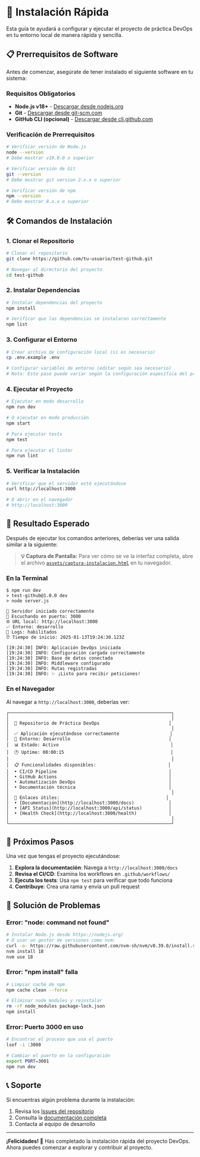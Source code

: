 # 🚀 Instalación Rápida

Esta guía te ayudará a configurar y ejecutar el proyecto de práctica DevOps
en tu entorno local de manera rápida y sencilla.

## 📋 Prerrequisitos de Software

Antes de comenzar, asegúrate de tener instalado el siguiente software en tu
sistema:

### Requisitos Obligatorios

- **Node.js v18+** - [Descargar desde nodejs.org](https://nodejs.org/)
- **Git** - [Descargar desde git-scm.com](https://git-scm.com/)
- **GitHub CLI (opcional)** - [Descargar desde cli.github.com](https://cli.github.com/)

### Verificación de Prerrequisitos

```bash
# Verificar versión de Node.js
node --version
# Debe mostrar v18.0.0 o superior

# Verificar versión de Git
git --version
# Debe mostrar git version 2.x.x o superior

# Verificar versión de npm
npm --version
# Debe mostrar 8.x.x o superior
```

## 🛠️ Comandos de Instalación

### 1. Clonar el Repositorio

```bash
# Clonar el repositorio
git clone https://github.com/tu-usuario/test-github.git

# Navegar al directorio del proyecto
cd test-github
```

### 2. Instalar Dependencias

```bash
# Instalar dependencias del proyecto
npm install

# Verificar que las dependencias se instalaron correctamente
npm list
```

### 3. Configurar el Entorno

```bash
# Crear archivo de configuración local (si es necesario)
cp .env.example .env

# Configurar variables de entorno (editar según sea necesario)
# Nota: Este paso puede variar según la configuración específica del proyecto
```

### 4. Ejecutar el Proyecto

```bash
# Ejecutar en modo desarrollo
npm run dev

# O ejecutar en modo producción
npm start

# Para ejecutar tests
npm test

# Para ejecutar el linter
npm run lint
```

### 5. Verificar la Instalación

```bash
# Verificar que el servidor esté ejecutándose
curl http://localhost:3000

# O abrir en el navegador
# http://localhost:3000
```

## 📸 Resultado Esperado

Después de ejecutar los comandos anteriores, deberías ver una salida similar
a la siguiente:

> **💡 Captura de Pantalla:** Para ver cómo se ve la interfaz completa,
> abre el archivo [`assets/captura-instalacion.html`](assets/captura-instalacion.html)
> en tu navegador.

### En la Terminal

```text
$ npm run dev
> test-github@1.0.0 dev
> node server.js

🚀 Servidor iniciado correctamente
📡 Escuchando en puerto: 3000
🌐 URL local: http://localhost:3000
✅ Entorno: desarrollo
📝 Logs: habilitados
⏰ Tiempo de inicio: 2025-01-13T19:24:30.123Z

[19:24:30] INFO: Aplicación DevOps iniciada
[19:24:30] INFO: Configuración cargada correctamente
[19:24:30] INFO: Base de datos conectada
[19:24:30] INFO: Middleware configurado
[19:24:30] INFO: Rutas registradas
[19:24:30] INFO: ✨ ¡Listo para recibir peticiones!
```

### En el Navegador

Al navegar a `http://localhost:3000`, deberías ver:

```text
┌─────────────────────────────────────────────────────────────┐
│                                                             │
│  🎯 Repositorio de Práctica DevOps                          │
│                                                             │
│  ✅ Aplicación ejecutándose correctamente                   │
│  🔧 Entorno: Desarrollo                                     │
│  📊 Estado: Activo                                          │
│  🕐 Uptime: 00:00:15                                        │
│                                                             │
│  📋 Funcionalidades disponibles:                           │
│  • CI/CD Pipeline                                          │
│  • GitHub Actions                                          │
│  • Automatización DevOps                                   │
│  • Documentación técnica                                   │
│                                                             │
│  🔗 Enlaces útiles:                                        │
│  • [Documentación](http://localhost:3000/docs)             │
│  • [API Status](http://localhost:3000/api/status)          │
│  • [Health Check](http://localhost:3000/health)            │
│                                                             │
└─────────────────────────────────────────────────────────────┘
```

## 🎯 Próximos Pasos

Una vez que tengas el proyecto ejecutándose:

1. **Explora la documentación**: Navega a `http://localhost:3000/docs`
2. **Revisa el CI/CD**: Examina los workflows en `.github/workflows/`
3. **Ejecuta los tests**: Usa `npm test` para verificar que todo funciona
4. **Contribuye**: Crea una rama y envía un pull request

## 🔧 Solución de Problemas

### Error: "node: command not found"

```bash
# Instalar Node.js desde https://nodejs.org/
# O usar un gestor de versiones como nvm:
curl -o- https://raw.githubusercontent.com/nvm-sh/nvm/v0.39.0/install.sh | bash
nvm install 18
nvm use 18
```

### Error: "npm install" falla

```bash
# Limpiar caché de npm
npm cache clean --force

# Eliminar node_modules y reinstalar
rm -rf node_modules package-lock.json
npm install
```

### Error: Puerto 3000 en uso

```bash
# Encontrar el proceso que usa el puerto
lsof -i :3000

# Cambiar el puerto en la configuración
export PORT=3001
npm run dev
```

## 📞 Soporte

Si encuentras algún problema durante la instalación:

1. Revisa los [Issues del repositorio](https://github.com/tu-usuario/test-github/issues)
2. Consulta la [documentación completa](../README.md)
3. Contacta al equipo de desarrollo

---

**¡Felicidades! 🎉** Has completado la instalación rápida del proyecto DevOps.
Ahora puedes comenzar a explorar y contribuir al proyecto.